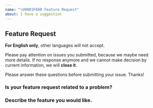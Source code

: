 ```yaml
---
name: "\U0001F680 Feature Request"
about: I have a suggestion
---
```


## Feature Request

**For English only**, other languages will not accept.

Please pay attention on issues you submitted, because we maybe need more details. 
If no response anymore and we cannot make decision by current information, we will **close it**.

Please answer these questions before submitting your issue. Thanks!

### Is your feature request related to a problem?

### Describe the feature you would like.

